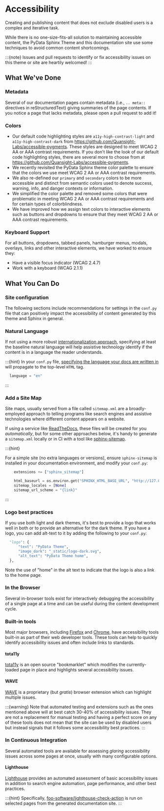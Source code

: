 # Accessibility

Creating and publishing content that does not exclude disabled users is a complex and iterative task.

While there is no one-size-fits-all solution to maintaining accessible content,
the PyData Sphinx Theme and this documentation site use some techniques to avoid common content shortcomings.

:::{note}
Issues and pull requests to identify or fix accessibility issues on this theme or site are heartily welcomed!
:::

## What We've Done

### Metadata

Several of our documentation pages contain metadata (i.e., `.. meta::` directives
in reStructuredText) giving summaries of the page contents. If you notice a
page that lacks metadata, please open a pull request to add it!

### Colors

- Our default code highlighting styles are `a11y-high-contrast-light` and
  `a11y-high-contrast-dark` from https://github.com/Quansight-Labs/accessible-pygments.
  These styles are designed to meet WCAG 2 AA or AAA contrast requirements.
  If you don't like the look of our default code highlighting styles, there are several more
  to choose from at https://github.com/Quansight-Labs/accessible-pygments.
- We recently revisited the PyData Sphinx theme color palette to ensure that
  the colors we use meet WCAG 2 AA or AAA contrast requirements.
- We also re-defined our `primary` and `secondary` colors to be more accessible and distinct from semantic colors used
  to denote success, warning, info, and danger contexts or information.
- We simplified the color palette and removed some colors that were problematic in meeting WCAG 2 AA or AAA contrast requirements
  and for certain types of colorblindness.
- We have improved how we assign text colors to interactive elements such as buttons and dropdowns to ensure that they meet
  WCAG 2 AA or AAA contrast requirements.

### Keyboard Support

For all buttons, dropdowns, tabbed panels, hamburger menus, modals, overlays,
links and other interactive elements, we have worked to ensure they:

- Have a visible focus indicator (WCAG 2.4.7)
- Work with a keyboard (WCAG 2.1.1)

## What You Can Do

### Site configuration

The following sections include recommendations for settings in the `conf.py` file that can positively impact the
accessibility of content generated by this theme and Sphinx in general.

### Natural Language

If not using a more robust [internationalization approach](https://www.sphinx-doc.org/en/master/usage/advanced/intl.html),
specifying at least the baseline natural language will help assistive technology
identify if the content is in a language the reader understands.

:::{hint}
In your `conf.py` file, [specifying the language your docs are written in](https://www.sphinx-doc.org/en/master/usage/configuration.html#confval-language) will propagate to the top-level `HTML` tag.

```python
  language = "en"
```

:::

### Add a Site Map

Site maps, usually served from a file called `sitemap.xml` are a broadly-employed
approach to telling programs like search engines and assistive technologies where
different content appears on a website.

If using a service like [ReadTheDocs](https://readthedocs.com), these files
will be created for you _automatically_, but for some other approaches below,
it's handy to generate a `sitemap.xml` locally or in CI with a tool like
[sphinx-sitemap](https://pypi.org/project/sphinx-sitemap/).

:::{hint}

For a simple site (no extra languages or versions), ensure `sphinx-sitemap`
is installed in your documentation environment, and modify your `conf.py`:

```python
    extensions += ["sphinx_sitemap"]

    html_baseurl = os.environ.get("SPHINX_HTML_BASE_URL", "http://127.0.0.1:8000/")
    sitemap_locales = [None]
    sitemap_url_scheme = "{link}"
```

:::

### Logo best practices

If you use both light and dark themes, it's best to provide a logo that works well in both or to provide an alternative for the dark theme.
If you have a logo, you can add alt-text to it by adding the following to your
`conf.py`:

```python
  "logo": {
      "text": "PyData Theme",
      "image_dark": "_static/logo-dark.svg",
      "alt_text": "PyData Theme home",
  },
```

Note the use of "home" in the alt text to indicate that the logo is also a link to the home page.

### In the Browser

Several in-browser tools exist for interactively debugging the accessibility
of a single page at a time and can be useful during the content development cycle.

### Built-in tools

Most major browsers, including [Firefox](https://developer.mozilla.org/en-US/docs/Tools/Accessibility_inspector)
and [Chrome](https://developers.google.com/web/tools/chrome-devtools/accessibility/reference),
have accessibility tools built-in as part of their web developer tools.
These tools can help to quickly identify accessibility issues and often include links to standards.

#### tota11y

[tota11y](https://khan.github.io/tota11y/#Installation) is an open source
"bookmarklet" which modifies the currently-loaded page in place and highlights
several accessibility issues.

#### WAVE

[WAVE](https://wave.webaim.org/extension/) is a proprietary (but _gratis_)
browser extension which can highlight multiple issues.

:::{warning}
Note that automated testing and extensions such as the ones mentioned above will at best catch 30-40% of accessibility issues.
They are not a replacement for manual testing and having a perfect score on any of these tools does not mean that
the site can be used by disabled users but instead signals that it follows some accessibility best practices.
:::

### In Continuous Integration

Several automated tools are available for assessing _glaring_ accessibility
issues across some pages at once, usually with many configurable options.

#### Lighthouse

[Lighthouse](https://developers.google.com/web/tools/lighthouse) provides an automated assessment of basic accessibility issues in addition to search engine
automation, page performance, and other best practices.

:::{hint}
Specifically, [foo-software/lighthouse-check-action](https://github.com/foo-software/lighthouse-check-action)
is run on selected pages from the generated documentation site.
:::
